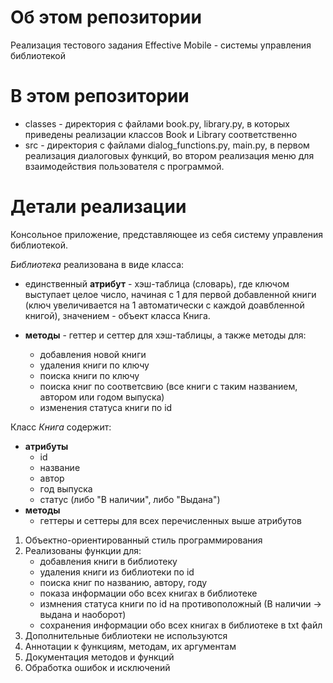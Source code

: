 # Об этом репозитории
Реализация тестового задания Effective Mobile - системы управления библиотекой
# В этом репозитории
- classes - директория с файлами book.py, library.py, в которых приведены реализации классов Book и Library соответственно
- src - директория с файлами dialog_functions.py, main.py, в первом реализация диалоговых функций, во втором реализация меню для взаимодействия пользователя с программой.
# Детали реализации
Консольное приложение, представляющее из себя систему управления библиотекой.

*Библиотека* реализована в виде класса:
- единственный **атрибут** - хэш-таблица (словарь), где ключом выступает целое число, начиная с 1 для первой добавленной книги 
(ключ увеличивается на 1 автоматически с каждой доавбленной книгой), значением - объект класса Книга.

- **методы** - геттер и сеттер для хэш-таблицы, а также методы для:
  - добавления новой книги
  - удаления книги по ключу
  - поиска книги по ключу
  - поиска книг по соответсвию (все книги с таким названием, автором или годом выпуска)
  - изменения статуса книги по id

Класс *Книга* содержит:
- **атрибуты**
  - id
  - название
  - автор
  - год выпуска
  - статус (либо "В наличии", либо "Выдана")
- **методы**
  - геттеры и сеттеры для всех перечисленных выше атрибутов
1. Объектно-ориентированный стиль программирования
2. Реализованы функции для:
   - добавления книги в библиотеку
   - удаления книги из библиотеки по id
   - поиска книг по названию, автору, году
   - показа информации обо всех книгах в библиотеке
   - измнения статуса книги по id на противоположный (В наличии -> выдана и наоборот)
   - сохранения информации обо всех книгах в библиотеке в txt файл
4. Дополнительные библиотеки не используются
5. Аннотации к функциям, методам, их аргументам
6. Документация методов и функций
7. Обработка ошибок и исключений
